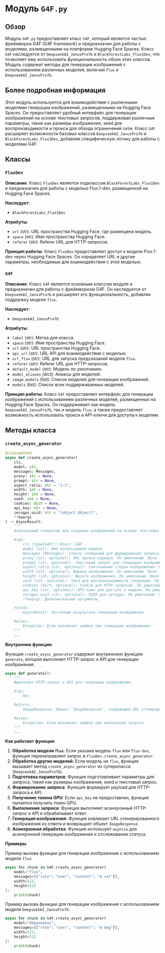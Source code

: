 # Модуль `G4F.py`

## Обзор

Модуль `G4F.py` предоставляет класс `G4F`, который является частью фреймворка G4F (G4F framework) и предназначен для работы с моделями, размещенными на платформе Hugging Face Spaces. Класс `G4F` наследуется от `DeepseekAI_JanusPro7b` и `BlackForestLabs_Flux1Dev`, что позволяет ему использовать функциональность обоих этих классов. Модуль содержит методы для генерации изображений с использованием различных моделей, включая `flux` и `DeepseekAI_JanusPro7b`.

## Более подробная информация

Этот модуль используется для взаимодействия с различными моделями генерации изображений, размещенными на Hugging Face Spaces. Он предоставляет удобный интерфейс для генерации изображений на основе текстовых запросов, поддерживая различные параметры, такие как размеры изображения, seed для воспроизводимости и прокси для обхода ограничений сети. Класс `G4F` расширяет возможности базовых классов `DeepseekAI_JanusPro7b` и `BlackForestLabs_Flux1Dev`, добавляя специфическую логику для работы с моделями G4F.

## Классы

### `FluxDev`

**Описание**:
Класс `FluxDev` является подклассом `BlackForestLabs_Flux1Dev` и предназначен для работы с моделью Flux.1-dev, размещенной на Hugging Face Spaces.

**Наследует**:
- `BlackForestLabs_Flux1Dev`

**Атрибуты**:
- `url` (str): URL пространства Hugging Face, где размещена модель.
- `space` (str): Имя пространства Hugging Face.
- `referer` (str): Referer URL для HTTP-запросов.

**Принцип работы**:
Класс `FluxDev` предоставляет доступ к модели Flux.1-dev через Hugging Face Spaces. Он определяет URL и другие параметры, необходимые для взаимодействия с этой моделью.

### `G4F`

**Описание**:
Класс `G4F` является основным классом модуля и предназначен для работы с фреймворком G4F. Он наследуется от `DeepseekAI_JanusPro7b` и расширяет его функциональность, добавляя поддержку модели `flux`.

**Наследует**:
- `DeepseekAI_JanusPro7b`

**Атрибуты**:
- `label` (str): Метка для класса.
- `space` (str): Имя пространства Hugging Face.
- `url` (str): URL пространства Hugging Face.
- `api_url` (str): URL API для взаимодействия с моделью.
- `url_flux` (str): URL для запуска предсказаний модели `flux`.
- `referer` (str): Referer URL для HTTP-запросов.
- `default_model` (str): Модель по умолчанию.
- `model_aliases` (dict): Алиасы для моделей.
- `image_models` (list): Список моделей для генерации изображений.
- `models` (list): Список всех поддерживаемых моделей.

**Принцип работы**:
Класс `G4F` предоставляет интерфейс для генерации изображений с использованием различных моделей, размещенных на Hugging Face Spaces. Он поддерживает как модель `DeepseekAI_JanusPro7b`, так и модель `flux`, а также предоставляет возможность использовать прокси и API-ключи для доступа к моделям.

## Методы класса

### `create_async_generator`

```python
@classmethod
async def create_async_generator(
    cls,
    model: str,
    messages: Messages,
    proxy: str = None,
    prompt: str = None,
    aspect_ratio: str = "1:1",
    width: int = None,
    height: int = None,
    seed: int = None,
    cookies: dict = None,
    api_key: str = None,
    zerogpu_uuid: str = "[object Object]",
    **kwargs
) -> AsyncResult:
    """
    Асинхронный генератор для создания изображений на основе текстовых запросов.

    Args:
        cls (type[G4F]): Класс `G4F`.
        model (str): Имя используемой модели.
        messages (Messages): Список сообщений для формирования запроса.
        proxy (str, optional): URL прокси-сервера. По умолчанию `None`.
        prompt (str, optional): Текстовый запрос для генерации изображения. По умолчанию `None`.
        aspect_ratio (str, optional): Соотношение сторон изображения. По умолчанию "1:1".
        width (int, optional): Ширина изображения. По умолчанию `None`.
        height (int, optional): Высота изображения. По умолчанию `None`.
        seed (int, optional): Seed для воспроизводимости генерации. По умолчанию `None`.
        cookies (dict, optional): Cookie для HTTP-запросов. По умолчанию `None`.
        api_key (str, optional): API-ключ для доступа к модели. По умолчанию `None`.
        zerogpu_uuid (str, optional): UUID для zerogpu. По умолчанию "[object Object]".
        **kwargs: Дополнительные аргументы.

    Yields:
        AsyncResult: Частичные результаты генерации изображения.

    Raises:
        Exception: Если возникает ошибка при генерации изображения.
    """
    ...
```

**Внутренние функции**:

Функция `create_async_generator` содержит внутреннюю функцию `generate`, которая выполняет HTTP-запрос к API для генерации изображения.

```python
async def generate():
    """
    Выполняет HTTP-запрос к API для генерации изображения.

    Args:
        Нет.

    Returns:
        ImageResponse: Объект `ImageResponse`, содержащий URL сгенерированного изображения.

    Raises:
        Exception: Если возникает ошибка при выполнении запроса.
    """
    ...
```

**Как работает функция**:

1. **Обработка модели `flux`**: Если указана модель `flux` или `flux-dev`, функция перенаправляет запрос в `FluxDev.create_async_generator`.
2. **Обработка других моделей**: Если модель не `flux`, функция вызывает метод `create_async_generator` из суперкласса (`DeepseekAI_JanusPro7b`).
3. **Подготовка параметров**: Функция подготавливает параметры для запроса, такие как размеры изображения, seed и текстовый запрос.
4. **Формирование запроса**: Функция формирует payload для HTTP-запроса к API.
5. **Получение токена GPU**: Если `api_key` не предоставлен, функция пытается получить токен GPU.
6. **Выполнение запроса**: Функция выполняет асинхронный HTTP-запрос к API и обрабатывает ответ.
7. **Генерация изображения**: Функция извлекает URL сгенерированного изображения из ответа и возвращает объект `ImageResponse`.
8. **Асинхронная обработка**: Функция использует `asyncio` для асинхронной генерации изображения и отслеживания статуса.

**Примеры**:

Пример вызова функции для генерации изображения с использованием модели `flux`:

```python
async for chunk in G4F.create_async_generator(
    model="flux",
    messages=[{"role": "user", "content": "A cat"}],
    width=512,
    height=512
):
    print(chunk)
```

Пример вызова функции для генерации изображения с использованием модели `DeepseekAI_JanusPro7b`:

```python
async for chunk in G4F.create_async_generator(
    model="deepseekai",
    messages=[{"role": "user", "content": "A dog"}],
    width=512,
    height=512
):
    print(chunk)
```